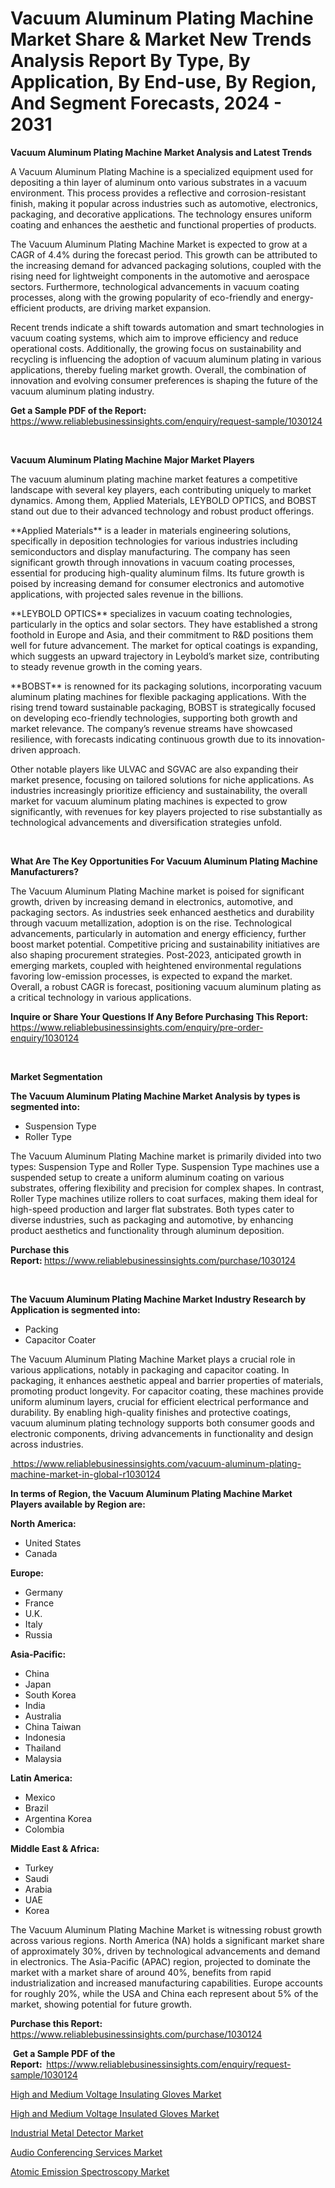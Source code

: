 <p><h1>Vacuum Aluminum Plating Machine Market Share & Market New Trends Analysis Report By Type, By Application, By End-use, By Region, And Segment Forecasts, 2024 - 2031</h1></p><p><strong>Vacuum Aluminum Plating Machine Market Analysis and Latest Trends</strong></p>
<p><p>A Vacuum Aluminum Plating Machine is a specialized equipment used for depositing a thin layer of aluminum onto various substrates in a vacuum environment. This process provides a reflective and corrosion-resistant finish, making it popular across industries such as automotive, electronics, packaging, and decorative applications. The technology ensures uniform coating and enhances the aesthetic and functional properties of products.</p><p>The Vacuum Aluminum Plating Machine Market is expected to grow at a CAGR of 4.4% during the forecast period. This growth can be attributed to the increasing demand for advanced packaging solutions, coupled with the rising need for lightweight components in the automotive and aerospace sectors. Furthermore, technological advancements in vacuum coating processes, along with the growing popularity of eco-friendly and energy-efficient products, are driving market expansion. </p><p>Recent trends indicate a shift towards automation and smart technologies in vacuum coating systems, which aim to improve efficiency and reduce operational costs. Additionally, the growing focus on sustainability and recycling is influencing the adoption of vacuum aluminum plating in various applications, thereby fueling market growth. Overall, the combination of innovation and evolving consumer preferences is shaping the future of the vacuum aluminum plating industry.</p></p>
<p><strong>Get a Sample PDF of the Report:&nbsp;</strong> <a href="https://www.reliablebusinessinsights.com/enquiry/request-sample/1030124?utm_campaign=904&utm_medium=2&utm_source=Github&utm_content=ia&utm_term=03122024&utm_id=vacuum-aluminum-plating-machine">https://www.reliablebusinessinsights.com/enquiry/request-sample/1030124</a></p>
<p>&nbsp;</p>
<p><strong>Vacuum Aluminum Plating Machine Major Market Players</strong></p>
<p><p>The vacuum aluminum plating machine market features a competitive landscape with several key players, each contributing uniquely to market dynamics. Among them, Applied Materials, LEYBOLD OPTICS, and BOBST stand out due to their advanced technology and robust product offerings.</p><p>**Applied Materials** is a leader in materials engineering solutions, specifically in deposition technologies for various industries including semiconductors and display manufacturing. The company has seen significant growth through innovations in vacuum coating processes, essential for producing high-quality aluminum films. Its future growth is poised by increasing demand for consumer electronics and automotive applications, with projected sales revenue in the billions.</p><p>**LEYBOLD OPTICS** specializes in vacuum coating technologies, particularly in the optics and solar sectors. They have established a strong foothold in Europe and Asia, and their commitment to R&D positions them well for future advancement. The market for optical coatings is expanding, which suggests an upward trajectory in Leybold’s market size, contributing to steady revenue growth in the coming years.</p><p>**BOBST** is renowned for its packaging solutions, incorporating vacuum aluminum plating machines for flexible packaging applications. With the rising trend toward sustainable packaging, BOBST is strategically focused on developing eco-friendly technologies, supporting both growth and market relevance. The company’s revenue streams have showcased resilience, with forecasts indicating continuous growth due to its innovation-driven approach.</p><p>Other notable players like ULVAC and SGVAC are also expanding their market presence, focusing on tailored solutions for niche applications. As industries increasingly prioritize efficiency and sustainability, the overall market for vacuum aluminum plating machines is expected to grow significantly, with revenues for key players projected to rise substantially as technological advancements and diversification strategies unfold.</p></p>
<p>&nbsp;</p>
<p><strong>What Are The Key Opportunities For Vacuum Aluminum Plating Machine Manufacturers?</strong></p>
<p><p>The Vacuum Aluminum Plating Machine market is poised for significant growth, driven by increasing demand in electronics, automotive, and packaging sectors. As industries seek enhanced aesthetics and durability through vacuum metallization, adoption is on the rise. Technological advancements, particularly in automation and energy efficiency, further boost market potential. Competitive pricing and sustainability initiatives are also shaping procurement strategies. Post-2023, anticipated growth in emerging markets, coupled with heightened environmental regulations favoring low-emission processes, is expected to expand the market. Overall, a robust CAGR is forecast, positioning vacuum aluminum plating as a critical technology in various applications.</p></p>
<p><strong>Inquire or Share Your Questions If Any Before Purchasing This Report:</strong> <a href="https://www.reliablebusinessinsights.com/enquiry/pre-order-enquiry/1030124?utm_campaign=904&utm_medium=2&utm_source=Github&utm_content=ia&utm_term=03122024&utm_id=vacuum-aluminum-plating-machine">https://www.reliablebusinessinsights.com/enquiry/pre-order-enquiry/1030124</a></p>
<p>&nbsp;</p>
<p><strong>Market Segmentation</strong></p>
<p><strong>The Vacuum Aluminum Plating Machine Market Analysis by types is segmented into:</strong></p>
<p><ul><li>Suspension Type</li><li>Roller Type</li></ul></p>
<p><p>The Vacuum Aluminum Plating Machine market is primarily divided into two types: Suspension Type and Roller Type. Suspension Type machines use a suspended setup to create a uniform aluminum coating on various substrates, offering flexibility and precision for complex shapes. In contrast, Roller Type machines utilize rollers to coat surfaces, making them ideal for high-speed production and larger flat substrates. Both types cater to diverse industries, such as packaging and automotive, by enhancing product aesthetics and functionality through aluminum deposition.</p></p>
<p><strong>Purchase this Report:&nbsp;</strong><a href="https://www.reliablebusinessinsights.com/purchase/1030124?utm_campaign=904&utm_medium=2&utm_source=Github&utm_content=ia&utm_term=03122024&utm_id=vacuum-aluminum-plating-machine">https://www.reliablebusinessinsights.com/purchase/1030124</a></p>
<p>&nbsp;</p>
<p><strong>The Vacuum Aluminum Plating Machine Market Industry Research by Application is segmented into:</strong></p>
<p><ul><li>Packing</li><li>Capacitor Coater</li></ul></p>
<p><p>The Vacuum Aluminum Plating Machine Market plays a crucial role in various applications, notably in packaging and capacitor coating. In packaging, it enhances aesthetic appeal and barrier properties of materials, promoting product longevity. For capacitor coating, these machines provide uniform aluminum layers, crucial for efficient electrical performance and durability. By enabling high-quality finishes and protective coatings, vacuum aluminum plating technology supports both consumer goods and electronic components, driving advancements in functionality and design across industries.</p></p>
<p><a href="https://www.reliablebusinessinsights.com/vacuum-aluminum-plating-machine-market-in-global-r1030124?utm_campaign=904&utm_medium=2&utm_source=Github&utm_content=ia&utm_term=03122024&utm_id=vacuum-aluminum-plating-machine">&nbsp;https://www.reliablebusinessinsights.com/vacuum-aluminum-plating-machine-market-in-global-r1030124</a></p>
<p><strong>In terms of Region, the Vacuum Aluminum Plating Machine Market Players available by Region are:</strong></p>
<p>
    <p> <strong> North America: </strong>
        <ul>
            <li>United States</li>
            <li>Canada</li>
        </ul>
        </p> 
    <p> <strong> Europe: </strong>
        <ul>
            <li>Germany</li>
            <li>France</li>
            <li>U.K.</li>
            <li>Italy</li>
            <li>Russia</li>
        </ul>
        </p> 
    <p> <strong> Asia-Pacific: </strong>
        <ul>
            <li>China</li>
            <li>Japan</li>
            <li>South Korea</li>
            <li>India</li>
            <li>Australia</li>
            <li>China Taiwan</li>
            <li>Indonesia</li>
            <li>Thailand</li>
            <li>Malaysia</li>
        </ul>
        </p> 
    <p> <strong> Latin America: </strong>
        <ul>
            <li>Mexico</li>
            <li>Brazil</li>
            <li>Argentina Korea</li>
            <li>Colombia</li>
        </ul>
        </p> 
    <p> <strong> Middle East & Africa: </strong>
        <ul>
            <li>Turkey</li>
            <li>Saudi</li>
            <li>Arabia</li>
            <li>UAE</li>
            <li>Korea</li>
        </ul>
    </p>
    </p>
<p><p>The Vacuum Aluminum Plating Machine Market is witnessing robust growth across various regions. North America (NA) holds a significant market share of approximately 30%, driven by technological advancements and demand in electronics. The Asia-Pacific (APAC) region, projected to dominate the market with a market share of around 40%, benefits from rapid industrialization and increased manufacturing capabilities. Europe accounts for roughly 20%, while the USA and China each represent about 5% of the market, showing potential for future growth.</p></p>
<p><strong>Purchase this Report: </strong><a href="https://www.reliablebusinessinsights.com/purchase/1030124?utm_campaign=904&utm_medium=2&utm_source=Github&utm_content=ia&utm_term=03122024&utm_id=vacuum-aluminum-plating-machine">https://www.reliablebusinessinsights.com/purchase/1030124</a></p>
<p>&nbsp;<strong>Get a Sample PDF of the Report:&nbsp;&nbsp;</strong><a href="https://www.reliablebusinessinsights.com/enquiry/request-sample/1030124?utm_campaign=904&utm_medium=2&utm_source=Github&utm_content=ia&utm_term=03122024&utm_id=vacuum-aluminum-plating-machine">https://www.reliablebusinessinsights.com/enquiry/request-sample/1030124</a></p>
<p><strong></strong></p>
<p><p><a href="https://issuu.com/reportprime-2/docs/high-and-medium-voltage-insulating-gloves-market-s?utm_campaign=904&utm_medium=2&utm_source=Github&utm_content=ia&utm_term=03122024&utm_id=vacuum-aluminum-plating-machine">High and Medium Voltage Insulating Gloves Market</a></p><p><a href="https://issuu.com/reportprime-2/docs/high-and-medium-voltage-insulated-gloves-market-si?utm_campaign=904&utm_medium=2&utm_source=Github&utm_content=ia&utm_term=03122024&utm_id=vacuum-aluminum-plating-machine">High and Medium Voltage Insulated Gloves Market</a></p><p><a href="https://github.com/flnordan65e0/Market-Research-Report-List-1/blob/main/industrial-metal-detector-market.md?utm_campaign=904&utm_medium=2&utm_source=Github&utm_content=ia&utm_term=03122024&utm_id=vacuum-aluminum-plating-machine">Industrial Metal Detector Market</a></p><p><a href="https://www.linkedin.com/pulse/audio-conferencing-services-market-size-growing-cagr-vlrhc?utm_campaign=904&utm_medium=2&utm_source=Github&utm_content=ia&utm_term=03122024&utm_id=vacuum-aluminum-plating-machine">Audio Conferencing Services Market</a></p><p><a href="https://www.linkedin.com/pulse/atomic-emission-spectroscopy-market-study-offers-insightful-4xrkf?utm_campaign=904&utm_medium=2&utm_source=Github&utm_content=ia&utm_term=03122024&utm_id=vacuum-aluminum-plating-machine">Atomic Emission Spectroscopy Market</a></p></p>
